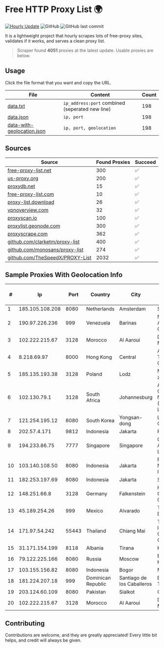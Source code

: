 
# Free HTTP Proxy List 🌍

[![Hourly Update](https://github.com/mertguvencli/http-proxy-list/actions/workflows/main.yml/badge.svg?branch=main)](https://github.com/mertguvencli/http-proxy-list/actions/workflows/main.yml)
![GitHub](https://img.shields.io/github/license/mertguvencli/http-proxy-list)
![GitHub last commit](https://img.shields.io/github/last-commit/mertguvencli/http-proxy-list)

It is a lightweight project that hourly scrapes lots of free-proxy sites, validates if it works, and serves a clean proxy list.


> Scraper found **4051** proxies at the latest update. Usable proxies are below.

## Usage

Click the file format that you want and copy the URL.


|File|Content|Count|
|----|-------|-----|
|[data.txt](https://raw.githubusercontent.com/mertguvencli/http-proxy-list/main/proxy-list/data.txt)|`ip_address:port` combined (seperated new line)|198|
|[data.json](https://raw.githubusercontent.com/mertguvencli/http-proxy-list/main/proxy-list/data.json)|`ip, port`|198|
|[data-with-geolocation.json](https://raw.githubusercontent.com/mertguvencli/http-proxy-list/main/proxy-list/data-with-geolocation.json)|`ip, port, geolocation`|198|

## Sources

|Source|Found Proxies|Succeed|
|------|-------------|-------|
|[free-proxy-list.net](https://free-proxy-list.net)|300|✅|
|[us-proxy.org](https://www.us-proxy.org)|200|✅|
|[proxydb.net](http://proxydb.net)|15|✅|
|[free-proxy-list.com](https://free-proxy-list.com/?page=&port=&type%5B%5D=http&type%5B%5D=https&up_time=0&search=Search)|10|✅|
|[proxy-list.download](https://www.proxy-list.download/HTTP)|26|✅|
|[vpnoverview.com](https://vpnoverview.com/privacy/anonymous-browsing/free-proxy-servers)|32|✅|
|[proxyscan.io](https://www.proxyscan.io)|100|✅|
|[proxylist.geonode.com](https://proxylist.geonode.com/api/proxy-list?limit=300&page=1&sort_by=lastChecked&sort_type=desc&protocols=http,https)|300|✅|
|[proxyscrape.com](https://api.proxyscrape.com/v2/?request=displayproxies&protocol=http&timeout=10000&country=all&ssl=all&anonymity=all)|362|✅|
|[github.com/clarketm/proxy-list](https://raw.githubusercontent.com/clarketm/proxy-list/master/proxy-list-raw.txt)|400|✅|
|[github.com/monosans/proxy-list](https://raw.githubusercontent.com/monosans/proxy-list/main/proxies/http.txt)|274|✅|
|[github.com/TheSpeedX/PROXY-List](https://raw.githubusercontent.com/TheSpeedX/PROXY-List/master/http.txt)|2032|✅|


## Sample Proxies With Geolocation Info

|#|Ip|Port|Country|City|Internet Service Provider|
|-|--|----|-------|----|-------------------------|
|1|185.105.108.208|8080|Netherlands|Amsterdam|Serverius|
|2|190.97.226.236|999|Venezuela|Barinas|NetLink América C.A.|
|3|102.222.215.67|3128|Morocco|Al Aaroui|Datapacket Maroc SARL|
|4|8.218.69.97|8000|Hong Kong|Central|Alibaba (US) Technology Co., Ltd.|
|5|185.135.193.38|3128|Poland|Lodz|M3.NET Sp. zoo Sp. K.|
|6|102.130.79.1|3128|South Africa|Johannesburg|Adnexus Celerity Networks (Proprietary) Limited|
|7|121.254.195.12|8080|South Korea|Yongsan-dong|LG DACOM Corporation|
|8|202.57.4.171|9812|Indonesia|Jakarta|PRIMA|
|9|194.233.86.75|7777|Singapore|Singapore|Contabo Asia Private Limited|
|10|103.140.108.50|8080|Indonesia|Jakarta|PT. Fiber Networks Indonesia|
|11|182.253.197.69|8080|Indonesia|Jakarta|STIE-BPD|
|12|148.251.66.8|3128|Germany|Falkenstein|Hetzner Online GmbH|
|13|45.189.254.26|999|Mexico|Alvarado|Tracered SA De CV|
|14|171.97.54.242|55443|Thailand|Chiang Mai|True Internet Corporation CO. Ltd.|
|15|31.171.154.199|8118|Albania|Tirana|Keminet Ltd|
|16|79.122.225.166|8080|Russia|Moscow|Enforta-KMS|
|17|103.155.156.82|8080|Indonesia|Bogor|Mulkan|
|18|181.224.207.18|999|Dominican Republic|Santiago de los Caballeros|BW TELECOM|
|19|203.124.60.109|8080|Pakistan|Sialkot|COMSATS|
|20|102.222.215.67|3128|Morocco|Al Aaroui|Datapacket Maroc SARL|



## Contributing

Contributions are welcome, and they are greatly appreciated! Every
little bit helps, and credit will always be given.

